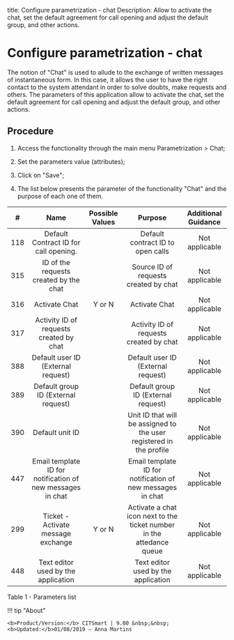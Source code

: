 title: Configure parametrization - chat
Description: Allow to activate the chat, set the default agreement for call opening and adjust the default group, and other actions.
# Configure parametrization - chat

The notion of "Chat" is used to allude to the exchange of written messages of
instantaneous form. In this case, it allows the user to have the right contact
to the system attendant in order to solve doubts, make requests and others. The
parameters of this application allow to activate the chat, set the default
agreement for call opening and adjust the default group, and other actions.

Procedure
-------------

1.  Access the functionality through the main menu Parametrization \> Chat;

2.  Set the parameters value (attributes);

3.  Click on "Save";

4.  The list below presents the parameter of the functionality "Chat" and the
    purpose of each one of them.

|  #  |                   Name                  | Possible Values |                               Purpose                               | Additional Guidance |
|:---:|:---------------------------------------:|:---------------:|:-------------------------------------------------------------------:|:-------------------:|
| 118 |  Default Contract ID for call opening.  |                 |                  Default contract ID to open calls                  |    Not applicable   |
| 315 |  ID of the requests created by the chat |                 |                Source ID of requests created by chat                |    Not applicable   |
| 316 |              Activate Chat              |      Y or N     |                            Activate Chat                            |    Not applicable   |
| 317 | Activity ID of requests created by chat |                 |               Activity ID of requests created by chat               |    Not applicable   |
| 388 |    Default user ID (External request)   |                 |                  Default user ID (External request)                 |    Not applicable   |
| 389 |   Default group ID (External request)   |                 |                 Default group ID (External request)                 |    Not applicable   |
| 390 |             Default unit ID             |                 | Unit ID that will be assigned to the user registered in the profile |    Not applicable   |
| 447 |  Email template ID for notification of new messages in chat |                    | Email template ID for notification of new messages in chat |        Not applicable       |
| 299 |     Ticket - Activate message exchange             |       Y or N       | Activate a chat icon next to the ticket number in the attedance queue |        Not applicable       |
| 448 |    Text editor used by the application        |                    | Text editor used by the application |        Not applicable       |

Table 1 - Parameters list


!!! tip "About"

    <b>Product/Version:</b> CITSmart | 9.00 &nbsp;&nbsp;
    <b>Updated:</b>01/08/2019 – Anna Martins
